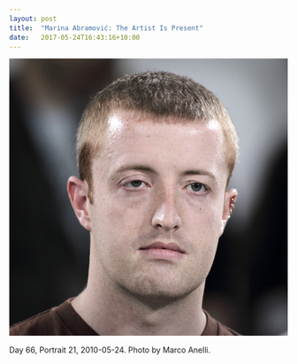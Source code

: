 ```yaml
---
layout: post
title:  "Marina Abramović: The Artist Is Present"
date:   2017-05-24T16:43:16+10:00
---
```


[![Day 66, Portrait 21][image]][link]

[link]: https://flickr.com/photos/themuseumofmodernart/4660398208
[image]: 2010-05-24.jpeg

Day 66, Portrait 21, 2010-05-24. Photo by Marco Anelli.
